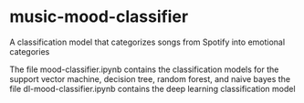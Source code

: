 # music-mood-classifier
A classification model that categorizes songs from Spotify into emotional categories

The file mood-classifier.ipynb contains the classification models for the support vector machine, decision tree, random forest, and naive bayes
the file dl-mood-classifier.ipynb contains the deep learning classification model
